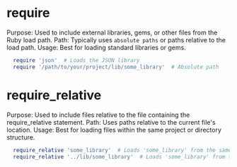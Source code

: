 # require
  Purpose: Used to include external libraries, gems, or other files from the Ruby load path.
  Path: Typically uses `absolute paths` or paths relative to the load path.
  Usage: Best for loading standard libraries or gems.

  ````ruby
    require 'json'  # Loads the JSON library
    require '/path/to/your/project/lib/some_library'  # Absolute path
  ````

# require_relative
  Purpose: Used to include files relative to the file containing the require_relative statement.
  Path: Uses paths relative to the current file's location.
  Usage: Best for loading files within the same project or directory structure.

  ````ruby
    require_relative 'some_library'  # Loads 'some_library' from the same directory as the current file
    require_relative '../lib/some_library'  # Loads 'some_library' from the lib directory, one level up
  ````